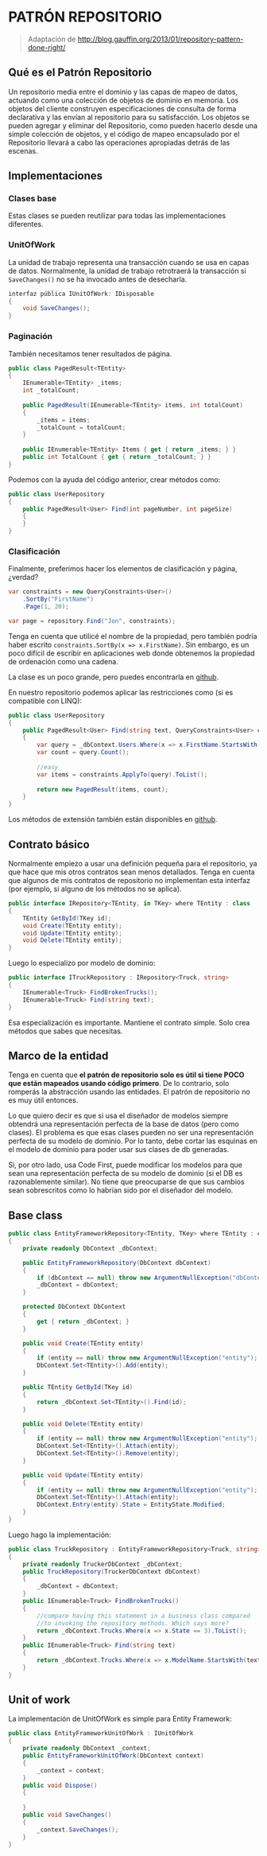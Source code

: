 # PATRÓN REPOSITORIO

> Adaptación de http://blog.gauffin.org/2013/01/repository-pattern-done-right/

## Qué es el Patrón Repositorio

Un repositorio media entre el dominio y las capas de mapeo de datos, actuando como una colección de objetos de dominio en memoria. Los objetos del cliente construyen especificaciones de consulta de forma declarativa y las envían al repositorio para su satisfacción. Los objetos se pueden agregar y eliminar del Repositorio, como pueden hacerlo desde una simple colección de objetos, y el código de mapeo encapsulado por el Repositorio llevará a cabo las operaciones apropiadas detrás de las escenas.

## Implementaciones

### Clases base

Estas clases se pueden reutilizar para todas las implementaciones diferentes.

### UnitOfWork

La unidad de trabajo representa una transacción cuando se usa en capas de datos. Normalmente, la unidad de trabajo retrotraerá la transacción si `SaveChanges()` no se ha invocado antes de desecharla.

```csharp
interfaz pública IUnitOfWork: IDisposable 
{
    void SaveChanges();
}
```

### Paginación

También necesitamos tener resultados de página.

```csharp
public class PagedResult<TEntity>
{
    IEnumerable<TEntity> _items;
    int _totalCount;
    
    public PagedResult(IEnumerable<TEntity> items, int totalCount)
    {
        _items = items;
        _totalCount = totalCount;
    }
    
    public IEnumerable<TEntity> Items { get { return _items; } }
    public int TotalCount { get { return _totalCount; } }
}
```

Podemos con la ayuda del código anterior, crear métodos como:

```csharp
public class UserRepository
{
    public PagedResult<User> Find(int pageNumber, int pageSize)
    {
    }
}
```

### Clasificación

Finalmente, preferimos hacer los elementos de clasificación y página, ¿verdad?

```csharp
var constraints = new QueryConstraints<User>()
    .SortBy("FirstName")
    .Page(1, 20);

var page = repository.Find("Jon", constraints);
```

Tenga en cuenta que utilicé el nombre de la propiedad, pero también podría haber escrito `constraints.SortBy(x => x.FirstName)`. Sin embargo, es un poco difícil de escribir en aplicaciones web donde obtenemos la propiedad de ordenación como una cadena.

La clase es un poco grande, pero puedes encontrarla en [github](https://github.com/jgauffin/Griffin.Data/blob/master/src/Griffin.Data/Queries/QueryConstraintsT.cs).

En nuestro repositorio podemos aplicar las restricciones como (si es compatible con LINQ):

```csharp
public class UserRepository
{
    public PagedResult<User> Find(string text, QueryConstraints<User> constraints)
    {
        var query = _dbContext.Users.Where(x => x.FirstName.StartsWith(text) || x.LastName.StartsWith(text));
        var count = query.Count();
        
        //easy
        var items = constraints.ApplyTo(query).ToList();
        
        return new PagedResult(items, count);
    }
}
```

Los métodos de extensión también están disponibles en [github](https://github.com/jgauffin/Griffin.Data/blob/master/src/Griffin.Data/Queries/QueryConstraintsExtensions.cs).

## Contrato básico

Normalmente empiezo a usar una definición pequeña para el repositorio, ya que hace que mis otros contratos sean menos detallados. Tenga en cuenta que algunos de mis contratos de repositorio no implementan esta interfaz (por ejemplo, si alguno de los métodos no se aplica).

```csharp
public interface IRepository<TEntity, in TKey> where TEntity : class
{
    TEntity GetById(TKey id);
    void Create(TEntity entity);
    void Update(TEntity entity);
    void Delete(TEntity entity);
}
```

Luego lo especializo por modelo de dominio:

```csharp
public interface ITruckRepository : IRepository<Truck, string>
{
    IEnumerable<Truck> FindBrokenTrucks();
    IEnumerable<Truck> Find(string text);
}
```

Esa especialización es importante. Mantiene el contrato simple. Solo crea métodos que sabes que necesitas.

## Marco de la entidad

Tenga en cuenta que **el patrón de repositorio solo es útil si tiene POCO que están mapeados usando código primero**. De lo contrario, solo romperás la abstracción usando las entidades. El patrón de repositorio no es muy útil entonces.

Lo que quiero decir es que si usa el diseñador de modelos siempre obtendrá una representación perfecta de la base de datos (pero como clases). El problema es que esas clases pueden no ser una representación perfecta de su modelo de dominio. Por lo tanto, debe cortar las esquinas en el modelo de dominio para poder usar sus clases de db generadas.

Si, por otro lado, usa Code First, puede modificar los modelos para que sean una representación perfecta de su modelo de dominio (si el DB es razonablemente similar). No tiene que preocuparse de que sus cambios sean sobrescritos como lo habrían sido por el diseñador del modelo.

## Base class

```csharp
public class EntityFrameworkRepository<TEntity, TKey> where TEntity : class
{
    private readonly DbContext _dbContext;

    public EntityFrameworkRepository(DbContext dbContext)
    {
        if (dbContext == null) throw new ArgumentNullException("dbContext");
        _dbContext = dbContext;
    }

    protected DbContext DbContext
    {
        get { return _dbContext; }
    }

    public void Create(TEntity entity)
    {
        if (entity == null) throw new ArgumentNullException("entity");
        DbContext.Set<TEntity>().Add(entity);
    }

    public TEntity GetById(TKey id)
    {
        return _dbContext.Set<TEntity>().Find(id);
    }

    public void Delete(TEntity entity)
    {
        if (entity == null) throw new ArgumentNullException("entity");
        DbContext.Set<TEntity>().Attach(entity);
        DbContext.Set<TEntity>().Remove(entity);
    }

    public void Update(TEntity entity)
    {
        if (entity == null) throw new ArgumentNullException("entity");
        DbContext.Set<TEntity>().Attach(entity);
        DbContext.Entry(entity).State = EntityState.Modified;
    }
}
```

Luego hago la implementación:

```csharp
public class TruckRepository : EntityFrameworkRepository<Truck, string>, ITruckRepository
{
    private readonly TruckerDbContext _dbContext;
    public TruckRepository(TruckerDbContext dbContext)
    {
        _dbContext = dbContext;
    }
    public IEnumerable<Truck> FindBrokenTrucks()
    {
        //compare having this statement in a business class compared
        //to invoking the repository methods. Which says more?
        return _dbContext.Trucks.Where(x => x.State == 3).ToList();
    }
    public IEnumerable<Truck> Find(string text)
    {
        return _dbContext.Trucks.Where(x => x.ModelName.StartsWith(text)).ToList();
    }
}
```

## Unit of work

La implementación de UnitOfWork es simple para Entity Framework:

```csharp
public class EntityFrameworkUnitOfWork : IUnitOfWork
{
    private readonly DbContext _context;
    public EntityFrameworkUnitOfWork(DbContext context)
    {
        _context = context;
    }
    public void Dispose()
    {
        
    }
    public void SaveChanges()
    {
        _context.SaveChanges();
    }
}
```
